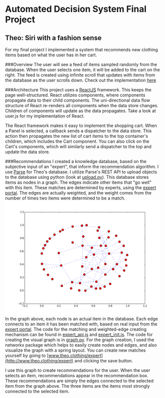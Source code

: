 # Automated Decision System Final Project
## Theo: Siri with a fashion sense

For my final project I implemented a system that recommends new clothing items based on what the user has in her cart.

###Overview
The user will see a feed of items sampled randomly from the database. When the user selects one item, it will be added to the cart on the right.
The feed is created using infinite scroll that updates with items from the database as the user scrolls down. Check out the implementation [here](http://www.theo.clothing)


###Architecture
This project uses a [ReactJS](https://facebook.github.io/react/) framework. This keeps the page well-structured. React utilizes components, where components propagate data to their child components. The uni-directional data flow structure of React re-renders all components when the data store changes. Children of components will update as the data propagates. Take a look at user.js for my implementation of React.

The React framework makes it easy to implement the shopping cart. When a Panel is selected, a callback sends a dispatcher to the data store. This action then propagates the new list of cart items to the top container's children, which includes the Cart component. You can also click on the Cart's components, which will similarly send a dispatcher to the top and update the data store.

###Recommendations
I created a knowledge database, based on the subjective input of an "expert", that inform the recommendation algorithm. I use [Parse](http://parse.com) for Theo's database. I utilize Parse's REST API to upload objects to the database using python (look at [upload.py](./upload.py)). This database stores items as nodes in a graph. The edges indicate other items that "go well" with this item. These matches are determined by experts, using the [expert portal](www.theo.clothing/expert). The edges are actually weighted, and the weight comes from the number of times two items were determined to be a match.
![Alt text](./graph.png)
In the graph above, each node is an actual item in the database. Each edge connects to an item it has been matched with, based on real input from the [expert portal](www.theo.clothing/expert). The code for the matching and weighted-edge creating mechanism can be found in [expert\_api.js](expert_api.js) and [expert\_init.js](expert_init.js). The code for creating the visual graph is in [graph.py](./graph.py). For the graph creation, I used the networkx package which helps to easily create nodes and edges, and also visualize the graph with a spring layout. You can create new matches yourself by going to [www.theo.clothing/expert](http://www.theo.clothing/expert) and clicking the save button.

I use this graph to create recommendations for the user. When the user selects an item, recommendations appear in the recommendation box. These recommendations are simply the edges connected to the selected item from the graph above. The three items are the items most strongly connected to the selected item.
